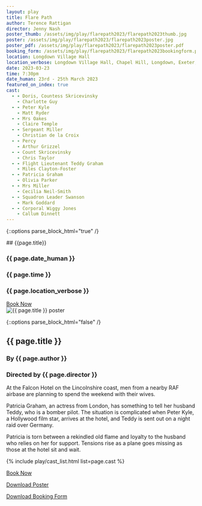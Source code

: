 ```yaml
---
layout: play
title: Flare Path
author: Terence Rattigan
director: Jenny Nash
poster_thumb: /assets/img/play/flarepath2023/flarepath2023thumb.jpg
poster: /assets/img/play/flarepath2023/flarepath2023poster.jpg
poster_pdf: /assets/img/play/flarepath2023/flarepath2023poster.pdf
booking_form: /assets/img/play/flarepath2023/flarepath2023bookingform.pdf
location: Longdown Village Hall
location_verbose: Longdown Village Hall, Chapel Hill, Longdown, Exeter, EX6 7SN
date: 2023-03-23
time: 7:30pm
date_human: 23rd - 25th March 2023
featured_on_index: true
cast:
  - - Doris, Countess Skricevinsky
    - Charlotte Guy
  - - Peter Kyle
    - Matt Ryder
  - - Mrs Oakes
    - Claire Temple
  - - Sergeant Miller
    - Christian de la Croix
  - - Percy
    - Arthur Grizzel
  - - Count Skricevinsky
    - Chris Taylor
  - - Flight Lieutenant Teddy Graham
    - Miles Clayton-Foster
  - - Patricia Graham
    - Olivia Parker
  - - Mrs Miller
    - Cecilia Neil-Smith
  - - Squadron Leader Swanson
    - Mark Goddard
  - - Corporal Wiggy Jones
    - Callum Dinnett
---
```


{::options parse_block_html="true" /}

<div class="jumbotron">
## {{page.title}}
<h3> <i class="fas fa-calendar-alt"></i> {{ page.date_human }}</h3>
<h3> <i class="fas fa-clock"></i> {{ page.time }}</h3>
<h3> <i class="fas fa-map-marker-alt"></i> {{ page.location_verbose }}</h3>
<a class="btn btn-primary" href="{{ site.social_links.ticketsource }}" role="button">Book Now</a>
</div>

<div class="row text-center">
<div class="col-1">
</div>
<div class="col-10">
<img class="img-fluid" src="{{ page.poster | relative_url }}" alt="{{ page.title }} poster" />
</div>
<div class="col-1">
</div>
</div>

{::options parse_block_html="false" /}

## {{ page.title }}
### By {{ page.author }}
### Directed by {{ page.director }}

At the Falcon Hotel on the Lincolnshire coast, men from a nearby RAF airbase are
planning to spend the weekend with their wives.

Patricia Graham, an actress from London, has something to tell her husband
Teddy, who is a bomber pilot. The situation is complicated when Peter Kyle, a
Hollywood film star, arrives at the hotel, and Teddy is sent out on a night raid
over Germany.

Patricia is torn between a rekindled old flame and loyalty to the husband who
relies on her for support. Tensions rise as a plane goes missing as those at the
hotel sit and wait.

{% include play/cast_list.html list=page.cast %}


<p class="text-center"><a class="btn btn-primary" href="{{ site.social_links.ticketsource }}" role="button">Book Now</a></p>
<p class="text-center"><a href="{{ page.poster_pdf | relative_url}}" role="button">Download Poster</a></p>
<p class="text-center"><a href="{{ page.booking_form | relative_url }}" role="button">Download Booking Form</a></p>
